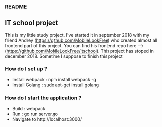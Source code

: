### README ###
## IT school project ##
This is my little study project. I've started it in september 2018 with my friend Andrey (https://github.com/MobileLookFree) who created almost all frontend part of this project. You can find his frontend repo here -->(https://github.com/MobileLookFree/itschool).
This project has stoped in december 2018. Sometime I suppose to finish this project 

### How do I set up ? ###

* Install webpack : npm install webpack -g
* Install Golang  : sudo apt-get install golang

### How do I start the application ? ###

* Build : webpack 
* Run   : go run server.go
* Navigate to http://localhost:3000/
